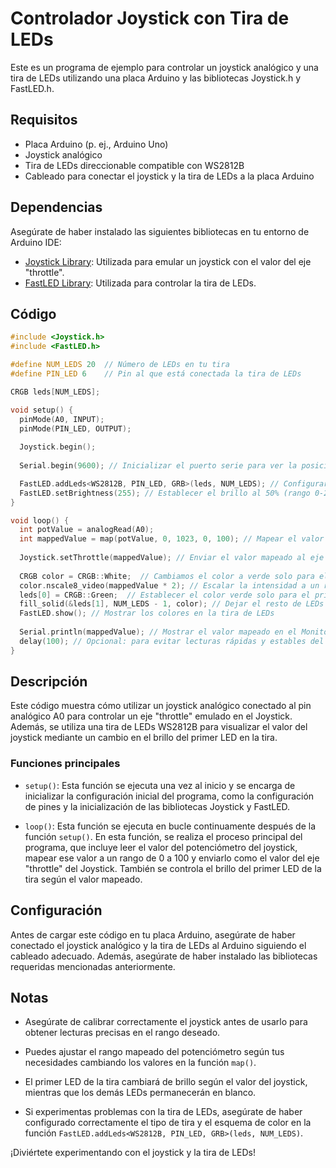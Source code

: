 # Controlador Joystick con Tira de LEDs

Este es un programa de ejemplo para controlar un joystick analógico y una tira de LEDs utilizando una placa Arduino y las bibliotecas Joystick.h y FastLED.h.

## Requisitos

- Placa Arduino (p. ej., Arduino Uno)
- Joystick analógico
- Tira de LEDs direccionable compatible con WS2812B
- Cableado para conectar el joystick y la tira de LEDs a la placa Arduino

## Dependencias

Asegúrate de haber instalado las siguientes bibliotecas en tu entorno de Arduino IDE:

- [Joystick Library](https://github.com/MHeironimus/ArduinoJoystickLibrary): Utilizada para emular un joystick con el valor del eje "throttle".
- [FastLED Library](https://github.com/FastLED/FastLED): Utilizada para controlar la tira de LEDs.

## Código

```cpp
#include <Joystick.h>
#include <FastLED.h>

#define NUM_LEDS 20  // Número de LEDs en tu tira
#define PIN_LED 6    // Pin al que está conectada la tira de LEDs

CRGB leds[NUM_LEDS];

void setup() {
  pinMode(A0, INPUT);
  pinMode(PIN_LED, OUTPUT);
  
  Joystick.begin();
  
  Serial.begin(9600); // Inicializar el puerto serie para ver la posición en el Monitor Serie

  FastLED.addLeds<WS2812B, PIN_LED, GRB>(leds, NUM_LEDS); // Configurar la tira de LEDs
  FastLED.setBrightness(255); // Establecer el brillo al 50% (rango 0-255)
}

void loop() {
  int potValue = analogRead(A0);
  int mappedValue = map(potValue, 0, 1023, 0, 100); // Mapear el valor a un rango de 0 a 100
  
  Joystick.setThrottle(mappedValue); // Enviar el valor mapeado al eje de "throttle" del Joystick
  
  CRGB color = CRGB::White;  // Cambiamos el color a verde solo para el primer LED
  color.nscale8_video(mappedValue * 2); // Escalar la intensidad a un rango de 0-255
  leds[0] = CRGB::Green;  // Establecer el color verde solo para el primer LED
  fill_solid(&leds[1], NUM_LEDS - 1, color); // Dejar el resto de LEDs en blanco
  FastLED.show(); // Mostrar los colores en la tira de LEDs
  
  Serial.println(mappedValue); // Mostrar el valor mapeado en el Monitor Serie
  delay(100); // Opcional: para evitar lecturas rápidas y estables del potenciómetro
}
```

## Descripción

Este código muestra cómo utilizar un joystick analógico conectado al pin analógico A0 para controlar un eje "throttle" emulado en el Joystick. Además, se utiliza una tira de LEDs WS2812B para visualizar el valor del joystick mediante un cambio en el brillo del primer LED en la tira.

### Funciones principales

- `setup()`: Esta función se ejecuta una vez al inicio y se encarga de inicializar la configuración inicial del programa, como la configuración de pines y la inicialización de las bibliotecas Joystick y FastLED.

- `loop()`: Esta función se ejecuta en bucle continuamente después de la función `setup()`. En esta función, se realiza el proceso principal del programa, que incluye leer el valor del potenciómetro del joystick, mapear ese valor a un rango de 0 a 100 y enviarlo como el valor del eje "throttle" del Joystick. También se controla el brillo del primer LED de la tira según el valor mapeado.

## Configuración

Antes de cargar este código en tu placa Arduino, asegúrate de haber conectado el joystick analógico y la tira de LEDs al Arduino siguiendo el cableado adecuado. Además, asegúrate de haber instalado las bibliotecas requeridas mencionadas anteriormente.

## Notas

- Asegúrate de calibrar correctamente el joystick antes de usarlo para obtener lecturas precisas en el rango deseado.

- Puedes ajustar el rango mapeado del potenciómetro según tus necesidades cambiando los valores en la función `map()`.

- El primer LED de la tira cambiará de brillo según el valor del joystick, mientras que los demás LEDs permanecerán en blanco.

- Si experimentas problemas con la tira de LEDs, asegúrate de haber configurado correctamente el tipo de tira y el esquema de color en la función `FastLED.addLeds<WS2812B, PIN_LED, GRB>(leds, NUM_LEDS)`.

¡Diviértete experimentando con el joystick y la tira de LEDs!
